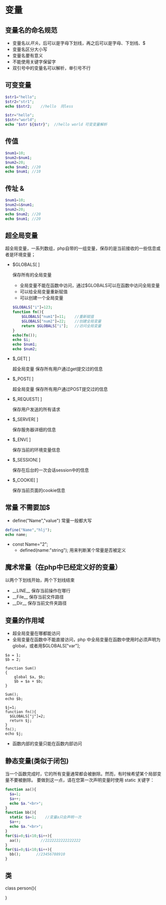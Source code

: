 # 变量
## 变量名的命名规范
- 变量名以$开头，$后可以是字母下划线，再之后可以是字母、下划线、$
- 变量名区分大小写
- 变量名要有意义
- 不能使用关键字保留字
- 双引号中的变量名可以解析，单引号不行

## 可变变量
```php
$str1="hello";
$str2="str1";
echo $$str2;    //hello  同less

$str="hello";
$$str="world";
echo "$str ${$str}";  //hello world 可变变量解析
```
## 传值
```PHP
$num1=10;
$num2=$num1;
$num2=20;
echo $num2; //20
echo $num1; //10
```
## 传址 &
```PHP
$num1=10;
$num2=&$num1;
$num2=20;
echo $num2; //20
echo $num1; //20
```

## 超全局变量
超全局变量，一系列数组，php自带的一组变量，保存的是当前接收的一些信息或者是环境变量；

- $GLOBALS[ ]

  保存所有的全局变量
  - 全局变量不能在函数中访问，通过$GLOBALS可以在函数中访问全局变量
  - 可以给全局变量重新赋值
  - 可以创建一个全局变量
  ```php
  $GLOBALS["i"]=123;
  function fn(){
      $GLOBALS["num1"]=11;    //重新赋值
      $GLOBALS["num2"]=22;    //创建全局变量
      return $GLOBALS["i"];   //访问全局变量
  }
  echo(fn());
  echo $i;
  echo $num1;
  echo $num2;
  ```
- $\_GET[ ]  

  超全局变量 保存所有用户通过get提交过的信息
- $\_POST[ ]

  超全局变量 保存所有用户通过POST提交过的信息
- $\_REQUEST[ ]

  保存用户发送的所有请求
- $\_SERVER[ ]

  保存服务器详细的信息
- $\_ENV[ ]

  保存当前的环境变量信息
- $\_SESSION[ ]

  保存在后台的一次会话session中的信息
- $\_COOKIE[ ]  

  保存当前页面的cookie信息

## 常量  不需要加$
- define("Name","value") 常量一般都大写
```php
define("Name","hlj");
echo name;
```
- const Name="2";
  - defined(name:"string");  用来判断某个常量是否被定义

## 魔术常量（在php中已经定义好的变量）
以两个下划线开始，两个下划线结束
- \_\_LINE\_\_  保存当前操作在哪行
- \_\_File\_\_  保存当前文件路径
- \_\_Dir\_\_   保存当前文件夹路径

## 变量的作用域
- 超全局变量在哪都能访问
- 全局变量在函数中不能直接访问，php 中全局变量在函数中使用时必须声明为 global，或者用$GLOBALS["var"];
```
$a = 1;
$b = 2;

function Sum()
{
    global $a, $b;
    $b = $a + $b;
}

Sum();
echo $b;
```
```
$j=1;
function fn(){
  $GLOBALS["j"]=2;
  return $j;
}
fn();
echo $j;
```
- 函数内部的变量只能在函数内部访问

## 静态变量(类似于闭包)
当一个函数完成时，它的所有变量通常都会被删除。然而，有时候希望某个局部变量不要被删除。
要做到这一点，请在您第一次声明变量时使用 static 关键字：

```php
function aa(){
  $a=1;
  $a++;
  echo $a."<br>";
}
function bb(){
  static $a=1;    //变量a只会声明一次
  $a++;
  echo $a."<br>";
}
for($i=0;$i<10;$i++){     
  aa();         //2222222222222222
}
for($i=0;$i<10;$i++){
  bb();       //23456788910
}
```


## 类
class person(){

}
